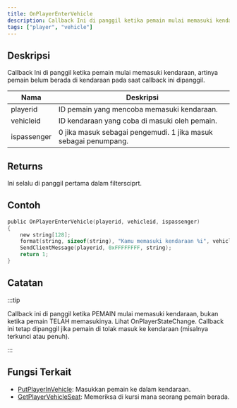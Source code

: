 ```yaml
---
title: OnPlayerEnterVehicle
description: Callback Ini di panggil ketika pemain mulai memasuki kendaraan, artinya pemain belum berada di kendaraan pada saat callback ini dipanggil.
tags: ["player", "vehicle"]
---
```


## Deskripsi

Callback Ini di panggil ketika pemain mulai memasuki kendaraan, artinya pemain belum berada di kendaraan pada saat callback ini dipanggil.

| Nama        | Deskripsi                                          |
| ----------- | ---------------------------------------------------- |
| playerid    | ID pemain yang mencoba memasuki kendaraan.    |
| vehicleid   | ID kendaraan yang coba di masuki oleh pemain. |
| ispassenger | 0 jika masuk sebagai pengemudi. 1 jika masuk sebagai penumpang. |

## Returns

Ini selalu di panggil pertama dalam filtersciprt.

## Contoh

```c
public OnPlayerEnterVehicle(playerid, vehicleid, ispassenger)
{
    new string[128];
    format(string, sizeof(string), "Kamu memasuki kendaraan %i", vehicleid);
    SendClientMessage(playerid, 0xFFFFFFFF, string);
    return 1;
}
```

## Catatan

:::tip

Callback ini di panggil ketika PEMAIN mulai memasuki kendaraan, bukan ketika pemain TELAH memasukinya. Lihat OnPlayerStateChange. Callback ini tetap dipanggil jika pemain di tolak masuk ke kendaraan (misalnya terkunci atau penuh).

:::

## Fungsi Terkait

- [PutPlayerInVehicle](../functions/PutPlayerInVehicle): 
Masukkan pemain ke dalam kendaraan.
- [GetPlayerVehicleSeat](../functions/GetPlayerVehicleSeat): Memeriksa di kursi mana seorang pemain berada.
